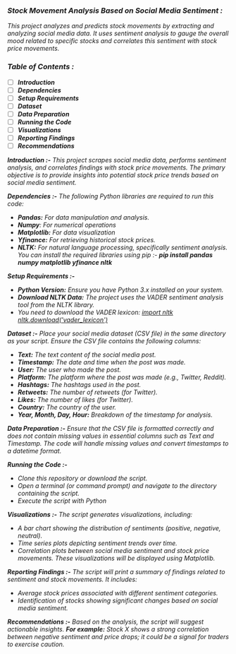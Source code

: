 ### _Stock Movement Analysis Based on Social Media Sentiment :_

_This project analyzes and predicts stock movements by extracting and analyzing social media data. It uses sentiment analysis to gauge the overall mood related to specific stocks and correlates this sentiment with stock price movements._

### _Table of Contents :_

- [ ] **_Introduction_**
- [ ] **_Dependencies_**
- [ ] **_Setup Requirements_** 
- [ ] **_Dataset_**
- [ ] **_Data Preparation_**
- [ ] **_Running the Code_**
- [ ] **_Visualizations_**
- [ ] _**Reporting Findings**_
- [ ] **_Recommendations_**

_**Introduction :-** This project scrapes social media data, performs sentiment analysis, and correlates findings with stock price movements. The primary objective is to provide insights into potential stock price trends based on social media sentiment._

_**Dependencies :-** The following Python libraries are required to run this code:_

 - _**Pandas:** For data manipulation and analysis._ 
 - _**Numpy**: For numerical operations_
 - _**Matplotlib:** For data visualization_
 - _**Yfinance:** For retrieving historical stock prices._
 - _**NLTK:** For natural language processing, specifically sentiment analysis._
 _You can install the required libraries using pip :- **pip install pandas numpy matplotlib yfinance nltk**_

_**Setup Requirements :-**_ 
- _**Python Version:** Ensure you have Python 3.x installed on your system._
- _**Download NLTK Data:** The project uses the VADER sentiment analysis tool from the NLTK library._ 
- _You need to download the VADER lexicon: [ import nltk nltk.download('vader_lexicon')](url)_

_**Dataset :-** Place your social media dataset (CSV file) in the same directory as your script. Ensure the CSV file contains the following columns:_

- _**Text:** The text content of the social media post._ 
- _**Timestamp:** The date and time when the post was made._ 
- _**User:** The user who made the post._ 
- _**Platform:** The platform where the post was made (e.g., Twitter, Reddit)._ 
- _**Hashtags:** The hashtags used in the post._ 
- _**Retweets:** The number of retweets (for Twitter)._ 
- _**Likes:** The number of likes (for Twitter)._ 
- _**Country:** The country of the user._ 
- _**Year, Month, Day, Hour:** Breakdown of the timestamp for analysis._

_**Data Preparation :-** Ensure that the CSV file is formatted correctly and does not contain missing values in essential columns such as Text and Timestamp. The code will handle missing values and convert timestamps to a datetime format._

_**Running the Code :-**_

- _Clone this repository or download the script._
-  _Open a terminal (or command prompt) and navigate to the directory containing the script._
- _Execute the script with Python_

_**Visualizations :-** The script generates visualizations, including:_

- _A bar chart showing the distribution of sentiments (positive, negative, neutral)._
- _Time series plots depicting sentiment trends over time._
- _Correlation plots between social media sentiment and stock price movements. These visualizations will be displayed using Matplotlib._

_**Reporting Findings :-** The script will print a summary of findings related to sentiment and stock movements. It includes:_

- _Average stock prices associated with different sentiment categories._
- _Identification of stocks showing significant changes based on social media sentiment._

_**Recommendations :-** Based on the analysis, the script will suggest actionable insights._ 
**_For example:_** _Stock X shows a strong correlation between negative sentiment and price drops; it could be a signal for traders to exercise caution._
